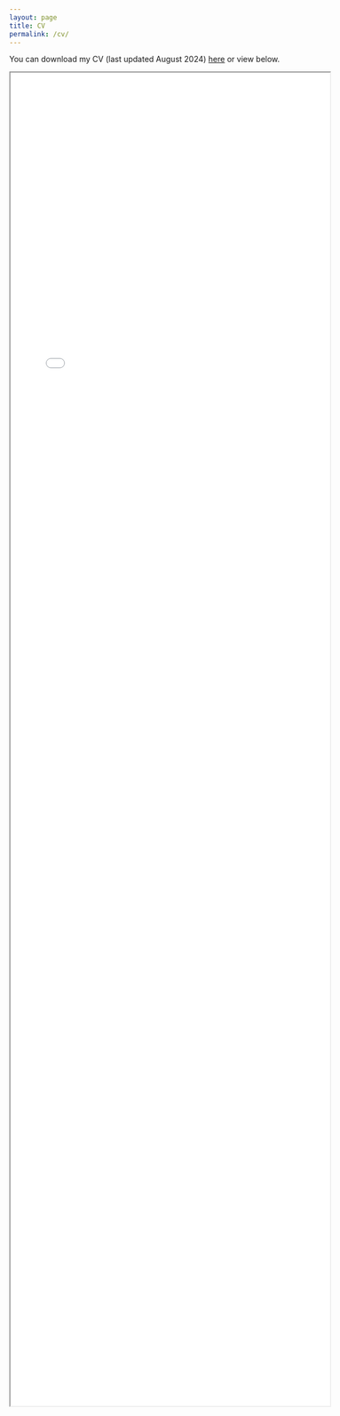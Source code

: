 ```yaml
---
layout: page
title: CV 
permalink: /cv/
---
```

You can download my CV (last updated August 2024) [here](https://alyson-singleton.github.io/Alyson_Singleton_CV.pdf) or view below.

<iframe style="position: absolute; width: 60%; height: 60%" src= "Alyson_Singleton_CV.pdf" />
